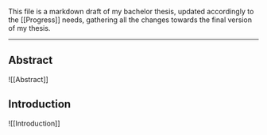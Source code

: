 This file is a markdown draft of my bachelor thesis, updated accordingly to the [[Progress]] needs, gathering all the changes towards the final version of my thesis.  
***
## Abstract
![[Abstract]]
## Introduction
![[Introduction]]


